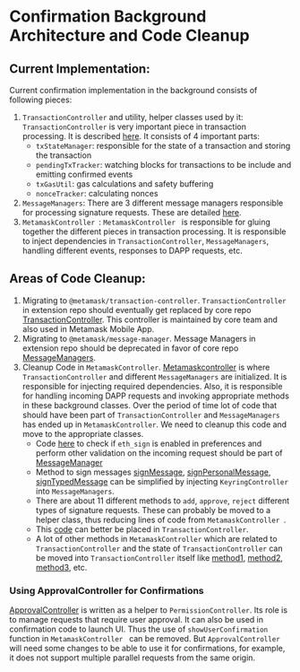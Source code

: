 # Confirmation Background Architecture and Code Cleanup

## Current Implementation:

Current confirmation implementation in the background consists of following pieces:

1. `TransactionController` and utility, helper classes used by it:
   `TransactionController` is very important piece in transaction processing. It is described [here](https://github.com/MetaMask/metamask-extension/tree/develop/app/scripts/controllers/transactions#transaction-controller). It consists of 4 important parts:
   - `txStateManager`: responsible for the state of a transaction and storing the transaction
   - `pendingTxTracker`: watching blocks for transactions to be include and emitting confirmed events
   - `txGasUtil`: gas calculations and safety buffering
   - `nonceTracker`: calculating nonces
2. `MessageManagers`:
   There are 3 different message managers responsible for processing signature requests. These are detailed [here](https://github.com/MetaMask/metamask-extension/tree/develop/docs/refactoring/signature-request#proposed-refactoring).
3. `MetamaskController `:
   `MetamaskController ` is responsible for gluing together the different pieces in transaction processing. It is responsible to inject dependencies in `TransactionController`, `MessageManagers`, handling different events, responses to DAPP requests, etc.

## Areas of Code Cleanup:

1. Migrating to `@metamask/transaction-controller`. `TransactionController` in extension repo should eventually get replaced by core repo [TransactionController](https://github.com/MetaMask/core/tree/main/packages/transaction-controller). This controller is maintained by core team and also used in Metamask Mobile App.
2. Migrating to `@metamask/message-manager`. Message Managers in extension repo should be deprecated in favor of core repo [MessageManagers](https://github.com/MetaMask/core/tree/main/packages/message-manager).
3. Cleanup Code in `MetamaskController`. [Metamaskcontroller](https://github.com/MetaMask/metamask-extension/blob/develop/app/scripts/metamask-controller.js) is where `TransactionController` and different `MessageManagers` are initialized. It is responsible for injecting required dependencies. Also, it is responsible for handling incoming DAPP requests and invoking appropriate methods in these background classes. Over the period of time lot of code that should have been part of `TransactionController` and `MessageManagers` has ended up in `MetamaskController`. We need to cleanup this code and move to the appropriate classes.
   - Code [here](https://github.com/MetaMask/metamask-extension/blob/bc19856d5d9ad1831e1722c84fe6161bed7a0a5a/app/scripts/metamask-controller.js#L3097) to check if `eth_sign` is enabled in preferences and perform other validation on the incoming request should be part of [MessageManager](https://github.com/MetaMask/metamask-extension/blob/develop/app/scripts/lib/message-manager.js)
   - Method to sign messages [signMessage](https://github.com/MetaMask/metamask-extension/blob/bc19856d5d9ad1831e1722c84fe6161bed7a0a5a/app/scripts/metamask-controller.js#L3158), [signPersonalMessage](https://github.com/MetaMask/metamask-extension/blob/bc19856d5d9ad1831e1722c84fe6161bed7a0a5a/app/scripts/metamask-controller.js#L3217), [signTypedMessage](https://github.com/MetaMask/metamask-extension/blob/bc19856d5d9ad1831e1722c84fe6161bed7a0a5a/app/scripts/metamask-controller.js#L3470) can be simplified by injecting `KeyringController` into `MessageManagers`.
   - There are about 11 different methods to `add`, `approve`, `reject` different types of signature requests. These can probably be moved to a helper class, thus reducing lines of code from `MetamaskController `.
   - This [code](https://github.com/MetaMask/metamask-extension/blob/bc19856d5d9ad1831e1722c84fe6161bed7a0a5a/app/scripts/metamask-controller.js#L959) can better be placed in `TransactionController`.
   - A lot of other methods in `MetamaskController` which are related to `TransactionController` and the state of `TransactionController` can be moved into `TransactionController` itself like [method1](https://github.com/MetaMask/metamask-extension/blob/bc19856d5d9ad1831e1722c84fe6161bed7a0a5a/app/scripts/metamask-controller.js#L1179), [method2](https://github.com/MetaMask/metamask-extension/blob/bc19856d5d9ad1831e1722c84fe6161bed7a0a5a/app/scripts/metamask-controller.js#L3570), [method3](https://github.com/MetaMask/metamask-extension/blob/bc19856d5d9ad1831e1722c84fe6161bed7a0a5a/app/scripts/metamask-controller.js#L4349), etc.

### Using ApprovalController for Confirmations

[ApprovalController](https://github.com/MetaMask/core/tree/main/packages/approval-controller) is written as a helper to `PermissionController`. Its role is to manage requests that require user approval. It can also be used in confirmation code to launch UI. Thus the use of `showUserConfirmation` function in `MetamaskController ` can be removed.
But `ApprovalController` will need some changes to be able to use it for confirmations, for example, it does not support multiple parallel requests from the same origin.
